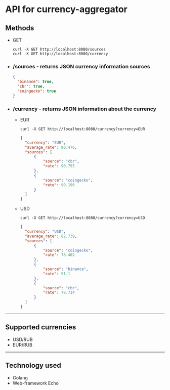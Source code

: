 # API for currency-aggregator

## Methods
- GET
  ```shell
  curl -X GET http://localhost:8080/sources
  curl -X GET http://localhost:8080/currency
  ```

- ### /sources - returns JSON currency information sources
  ```json
  {
    "binance": true,
    "cbr": true,
    "coingecko": true
  }
  ```
  
- ### /currency - returns JSON information about the currency
  - EUR
    ```shell
    curl -X GET http://localhost:8080/currency?currency=EUR
    ```
    
    ```json
    {
      "currency": "EUR",
      "average_rate": 90.476,
      "sources": [
          {
              "source": "cbr",
              "rate": 90.755
          },
          {
              "source": "coingecko",
              "rate": 90.196
          }
      ]
    }
    ```
    
  - USD
    ```shell
    curl -X GET http://localhost:8080/currency?currency=USD
    ```
  
    ```json
    {
      "currency": "USD",
      "average_rate": 82.739,
      "sources": [
          {
              "source": "coingecko",
              "rate": 78.402
          },
          {
              "source": "binance",
              "rate": 91.1
          },
          {
              "source": "cbr",
              "rate": 78.714
          }
      ]
    }
    ``` 

***

## Supported currencies
- USD/RUB
- EUR/RUB

***

## Technology used
- Golang
- Web-framework Echo 
    
